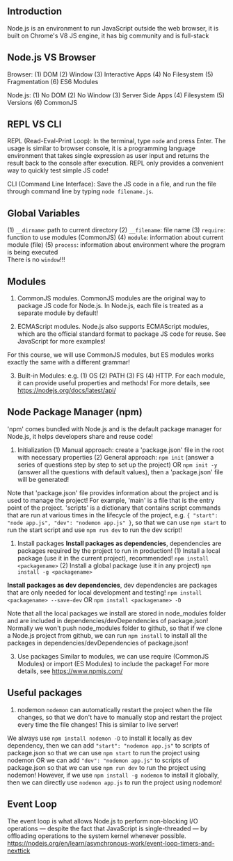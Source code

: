 ## Introduction
Node.js is an environment to run JavaScript outside the web browser, it is built on Chrome's V8 JS engine, it has big community and is full-stack

## Node.js VS Browser
Browser: (1) DOM (2) Window (3) Interactive Apps (4) No Filesystem (5) Fragmentation (6) ES6 Modules

Node.js: (1) No DOM (2) No Window (3) Server Side Apps (4) Filesystem (5) Versions (6) CommonJS

## REPL VS CLI
REPL (Read-Eval-Print Loop): In the terminal, type `node` and press Enter. The usage is similar to browser console, it is a programming language environment that takes single expression as user input and returns the result back to the console after execution. REPL only provides a convenient way to quickly test simple JS code!

CLI (Command Line Interface): Save the JS code in a file, and run the file through command line by typing `node filename.js`. 

## Global Variables 
(1) `__dirname`: path to current directory
(2) `__filename`: file name
(3) `require`: function to use modules (CommonJS)
(4) `module`: information about current module (file)
(5) `process`: information about environment where the program is being executed   
There is no `window`!!!

## Modules
1. CommonJS modules. CommonJS modules are the original way to package JS code for Node.js. In Node.js, each file is treated as a separate module by default! 

2. ECMAScript modules. Node.js also supports ECMAScript modules, which are the official standard format to package JS code for reuse. See JavaScript for more examples!

For this course, we will use CommonJS modules, but ES modules works exactly the same with a different grammar!

3. Built-in Modules: e.g. (1) OS (2) PATH (3) FS (4) HTTP. For each module, it can provide useful properties and methods! For more details, see https://nodejs.org/docs/latest/api/

## Node Package Manager (npm)
'npm' comes bundled with Node.js and is the default package manager for Node.js, it helps developers share and reuse code!

1. Initialization
(1) Manual approach: create a 'package.json' file in the root with necessary properties
(2) General approach: `npm init` (answer a series of questions step by step to set up the project) OR `npm init -y` (answer all the questions with default values), then a 'package.json' file will be generated!

Note that 'package.json' file provides information about the project and is used to manage the project! For example, 'main' is a file that is the entry point of the project. 'scripts' is a dictionary that contains script commands that are run at various times in the lifecycle of the project, e.g. `{ "start": "node app.js", "dev": "nodemon app.js" }`, so that we can use `npm start` to run the start script and use `npm run dev` to run the dev script!

1. Install packages
**Install packages as dependencies**, dependencies are packages required by the project to run in production!
(1) Install a local package (use it in the current project), recommended!
`npm install <packagename>`
(2) Install a global package (use it in any project)
`npm install -g <packagename>`

**Install packages as dev dependencies**, dev dependencies are packages that are only needed for local development and testing!
`npm install <packagename> --save-dev` OR `npm install <packagename> -D`

Note that all the local packages we install are stored in node_modules folder and are included in dependencies/devDependencies of package.json!     
Normally we won't push node_modules folder to github, so that if we clone a Node.js project from github, we can run `npm install` to install all the packages in dependencies/devDependencies of package.json!

3. Use packages
Similar to modules, we can use require (CommonJS Modules) or import (ES Modules) to include the package! For more details, see https://www.npmjs.com/

## Useful packages
1. nodemon
`nodemon` can automatically restart the project when the file changes, so that we don't have to manually stop and restart the project every time the file changes! This is similar to live server!   

We always use `npm install nodemon -D` to install it locally as dev dependency, then we can add `"start": "nodemon app.js"` to scripts of package.json so that we can use `npm start` to run the project using nodemon OR we can add `"dev": "nodemon app.js"` to scripts of package.json so that we can use `npm run dev` to run the project using nodemon! However, if we use `npm install -g nodemon` to install it globally, then we can directly use `nodemon app.js` to run the project using nodemon!

## Event Loop
The event loop is what allows Node.js to perform non-blocking I/O operations — despite the fact that JavaScript is single-threaded — by offloading operations to the system kernel whenever possible.
https://nodejs.org/en/learn/asynchronous-work/event-loop-timers-and-nexttick